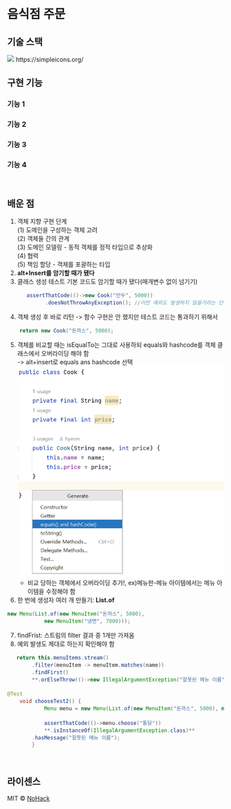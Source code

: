 # 음식점 주문

## 기술 스택
<img src="https://img.shields.io/badge/이름-색깔?style=for-the-badge&logo=이름&logoColor=white">
https://simpleicons.org/

<br>

## 구현 기능

### 기능 1

### 기능 2

### 기능 3

### 기능 4

<br>

## 배운 점

1. 객체 지향 구현 단계  
   (1) 도메인을 구성하는 객체 고려  
   (2) 객체들 간의 관계  
   (3) 도메인 모델링 - 동적 객체를 정적 타입으로 추상화  
   (4) 협력  
   (5) 책임 할당 - 객체를 포괄하는 타입
2. <b>alt+Insert를 암기할 때가 됐다</b>
3. 클래스 생성 테스트 기본 코드도 암기할 때가 됐다(매개변수 없이 넘기기)
   ```java
      assertThatCode(()->new Cook("만두", 5000))
            .doesNotThrowAnyException(); //어떤 예외도 발생하지 않을거라는 단언
   ```
4. 객체 생성 후 바로 리턴 -> 함수 구현은 안 했지만 테스트 코드는 통과하기 위해서
```java
    return new Cook("돈까스", 5000);
```
5. 객체를 비교할 때는 isEqualTo는 그대로 사용하되 equals와 hashcode를 객체 클래스에서 오버라이딩 해야 함  
   -> alt+insert로 equals ans hashcode 선택![img.png](img.png)    
   - 비교 당하는 객체에서 오버라이딩 추가!, ex)메뉴판-메뉴 아이템에서는 메뉴 아이템을 수정해야 함
6. 한 번에 생성자 여러 개 만들기: <b>List.of</b>
```java
new Menu(List.of(new MenuItem("돈까스", 5000),
            new MenuItem("냉면", 7000)));
```
7. findFrist: 스트림의 filter 결과 중 1개만 가져옴
8. 예외 발생도 제대로 하는지 확인해야 함
```java
   return this.menuItems.stream()
        .filter(menuItem -> menuItem.matches(name))
        .findFirst()
        **.orElseThrow(()->new IllegalArgumentException("잘못된 메뉴 이름"))**;

@Test
    void chooseTest2() {
            Menu menu = new Menu(List.of(new MenuItem("돈까스", 5000), new MenuItem("냉면", 7000)));

            assertThatCode(()->menu.choose("통닭"))
            **.isInstanceOf(IllegalArgumentException.class)**
        .hasMessage("잘못된 메뉴 이름");
        }
```
<br>

## 라이센스

MIT &copy; [NoHack](mailto:lbjp114@gmail.com)
